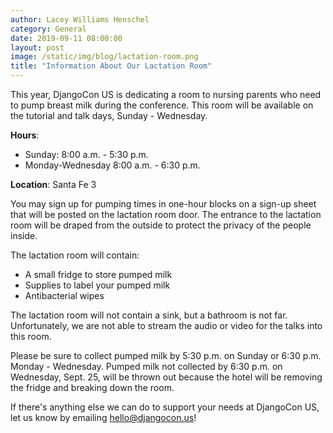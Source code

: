 ```yaml
---
author: Lacey Williams Henschel
category: General
date: 2019-09-11 08:00:00
layout: post
image: /static/img/blog/lactation-room.png
title: "Information About Our Lactation Room"
---
```


This year, DjangoCon US is dedicating a room to nursing parents who need to pump breast milk during the conference. This room will be available on the tutorial and talk days, Sunday - Wednesday.

**Hours**:

- Sunday: 8:00 a.m. - 5:30 p.m.
- Monday-Wednesday 8:00 a.m. - 6:30 p.m.

**Location**: Santa Fe 3

You may sign up for pumping times in one-hour blocks on a sign-up sheet that will be posted on the lactation room door. The entrance to the lactation room will be draped from the outside to protect the privacy of the people inside.

The lactation room will contain:

- A small fridge to store pumped milk
- Supplies to label your pumped milk
- Antibacterial wipes

The lactation room will not contain a sink, but a bathroom is not far. Unfortunately, we are not able to stream the audio or video for the talks into this room.

Please be sure to collect pumped milk by 5:30 p.m. on Sunday or 6:30 p.m. Monday - Wednesday. Pumped milk not collected by 6:30 p.m. on Wednesday, Sept. 25, will be thrown out because the hotel will be removing the fridge and breaking down the room.

If there's anything else we can do to support your needs at DjangoCon US, let us know by emailing <a href="mailto:hello@djangocon.us">hello@djangocon.us</a>!
